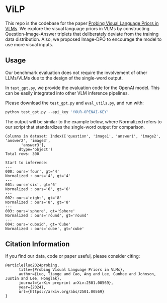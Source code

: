 # ViLP
This repo is the codebase for the paper [Probing Visual Language Priors in VLMs](https://arxiv.org/abs/2501.00569). We explore the visual language priors in VLMs by constructing Question-Image-Answer triplets that deliberately deviate from the training data distribution. Also, we proposed Image-DPO to encourage the model to use more visual inputs.

## Usage

Our benchmark evaluation does not require the involvement of other LLMs/VLMs due to the design of the single-word output.

In `test_gpt.py`, we provide the evaluation code for the OpenAI model. This can be easily integrated into other VLM inference pipelines.

Please download the `test_gpt.py` and `eval_utils.py`, and run with:

```python
python test_gpt.py --api_key 'YOUR-OPENAI-KEY'
```

The output will be similar to the example below, where Normalized refers to our script that standardizes the single-word output for comparison.

```
Columns in dataset: Index(['question', 'image1', 'answer1', 'image2', 'answer2', 'image3',
       'answer3'],
      dtype='object')
Total rows: 300

Start to inference:
---
000: ours='four', gt='4'
Normalized : ours='4', gt='4'
---
001: ours='six', gt='6'
Normalized : ours='6', gt='6'
---
002: ours='eight', gt='8'
Normalized : ours='8', gt='8'
---
003: ours='sphere', gt='Sphere'
Normalized : ours='round', gt='round'
---
004: ours='cuboid', gt='Cube'
Normalized : ours='cube', gt='cube'
```

## Citation Information

If you find our data, code or paper useful, please consider citing:

```
@article{luo2024probing,
      title={Probing Visual Language Priors in VLMs},
      author={Luo, Tiange and Cao, Ang and Lee, Gunhee and Johnson, Justin and Lee, Honglak},
      journal={arXiv preprint arXiv:2501.00569},
      year={2024},
      url={https://arxiv.org/abs/2501.00569}
}
```
